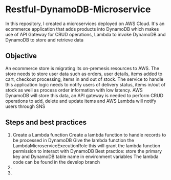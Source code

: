 # Restful-DynamoDB-Microservice
In this repository, I created a microservices deployed on AWS Cloud. It's an ecommerce application that adds products into DynamoDB which makes use of API Gateway for CRUD operations, Lambda to invoke DynamoDB and DynamoDB to store and retrieve data 

## Objective
An ecommerce store is migrating its on-premesis resources to AWS. The store needs to store user data such as orders, user details, items added to cart, checkout processing, items in and out of stock. The service to handle this application logic needs to notify users of delivery status, items in/out of stock as well as process order information with low latency. AWS DynamoDB will store this data, an API gateway is needed to perform CRUD operations to add, delete and update items and AWS Lambda will notify users through SNS 

## Steps and best practices

1. Create a Lambda function
Create a lambda function to handle records to be processed in DynamoDB
Give the lambda function the LambdaMicroserviceExecutionRole this will grant the lambda function permission to interact with DynamoDB
Best practice: store the primary key and DynamoDB table name in environment variables
The lambda code can be found in the develop branch
3. 
4. 
